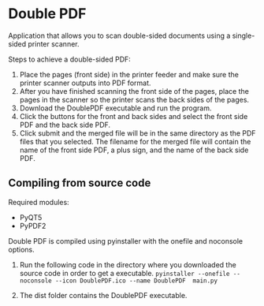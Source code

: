 # Double PDF
Application that allows you to scan double-sided documents using a single-sided printer scanner.

Steps to achieve a double-sided PDF:

1. Place the pages (front side) in the printer feeder and make sure the printer scanner outputs into PDF format.
2. After you have finished scanning the front side of the pages, place the pages in the scanner so the printer scans the back sides of the pages.
3. Download the DoublePDF executable and run the program.
4. Click the buttons for the front and back sides and select the front side PDF and the back side PDF.
5. Click submit and the merged file will be in the same directory as the PDF files that you selected. The filename for the merged file will contain the name of the front side PDF, a plus sign, and the name of the back side PDF.

## Compiling from source code

Required modules:
- PyQT5
- PyPDF2

Double PDF is compiled using pyinstaller with the onefile and noconsole options.

1. Run the following code in the directory where you downloaded the source code in order to get a executable.
`pyinstaller --onefile --noconsole --icon DoublePDF.ico --name DoublePDF  main.py`

2. The dist folder contains the DoublePDF executable.
